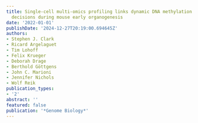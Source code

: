 ```yaml
---
title: Single-cell multi-omics profiling links dynamic DNA methylation to cell fate
  decisions during mouse early organogenesis
date: '2022-01-01'
publishDate: '2024-12-27T20:19:00.694645Z'
authors:
- Stephen J. Clark
- Ricard Argelaguet
- Tim Lohoff
- Felix Krueger
- Deborah Drage
- Berthold Göttgens
- John C. Marioni
- Jennifer Nichols
- Wolf Reik
publication_types:
- '2'
abstract: ''
featured: false
publication: '*Genome Biology*'
---
```


